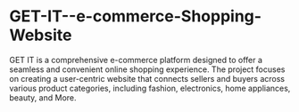 # GET-IT--e-commerce-Shopping-Website
GET IT is a comprehensive e-commerce platform designed to offer a seamless and convenient online shopping experience. The project focuses on creating a user-centric website that connects sellers and buyers across various product categories, including fashion, electronics, home appliances, beauty, and More.
